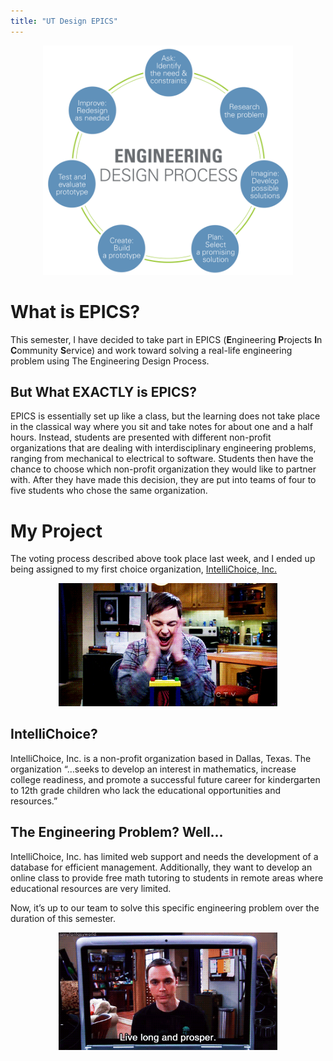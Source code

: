 ```yaml
---
title: "UT Design EPICS"
---
```


<!-- The Design Process -->
<p style="text-align:center">
<img src="/assets/imgs/design_process.png" width="400rem">
</p>

# What is EPICS?

This semester, I have decided to take part in EPICS (**E**ngineering **P**rojects **I**n **C**ommunity **S**ervice) and work toward solving a real-life engineering problem using The Engineering Design Process.

## But What EXACTLY is EPICS?

EPICS is essentially set up like a class, but the learning does not take place in the classical way where you sit and take notes for about one and a half hours. Instead, students are presented with different non-profit organizations that are dealing with interdisciplinary engineering problems, ranging from mechanical to electrical to software. Students then have the chance to choose which non-profit organization they would like to partner with. After they have made this decision, they are put into teams of four to five students who chose the same organization. 

# My Project

The voting process described above took place last week, and I ended up being assigned to my first choice organization, <a href="https://www.intellichoice.org/">IntelliChoice, Inc.</a>

<!-- Excited Sheldon -->
<p style="text-align:center">
<img src="/assets/imgs/excited.gif" width="350rem">
</p>

## IntelliChoice?

IntelliChoice, Inc. is a non-profit organization based in Dallas, Texas. The organization “…seeks to develop an interest in mathematics, increase college readiness, and promote a successful future career for kindergarten to 12th grade children who lack the educational opportunities and resources.”

## The Engineering Problem? Well...

IntelliChoice, Inc. has limited web support and needs the development of a database for efficient management. Additionally, they want to develop an online class to provide free math tutoring to students in remote areas where educational resources are very limited.

Now, it’s up to our team to solve this specific engineering problem over the duration of this semester.

<!-- The End Image -->
<p style="text-align:center">
<img src="/assets/imgs/live_long_prosper.jpg" width="350rem">
</p>
